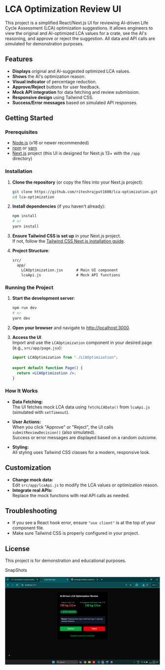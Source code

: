 # LCA Optimization Review UI

This project is a simplified React/Next.js UI for reviewing AI-driven Life Cycle Assessment (LCA) optimization suggestions. It allows engineers to view the original and AI-optimized LCA values for a crate, see the AI's reasoning, and approve or reject the suggestion. All data and API calls are simulated for demonstration purposes.

## Features

- **Displays** original and AI-suggested optimized LCA values.
- **Shows** the AI's optimization reason.
- **Visual indicator** of percentage reduction.
- **Approve/Reject** buttons for user feedback.
- **Mock API integration** for data fetching and review submission.
- **Responsive design** using Tailwind CSS.
- **Success/Error messages** based on simulated API responses.

## Getting Started

### Prerequisites

- [Node.js](https://nodejs.org/) (v18 or newer recommended)
- [npm](https://www.npmjs.com/) or [yarn](https://yarnpkg.com/)
- [Next.js](https://nextjs.org/) project (this UI is designed for Next.js 13+ with the `/app` directory)

### Installation

1. **Clone the repository** (or copy the files into your Next.js project):

    ```sh
    git clone https://github.com/riteshrajput1600/lca-optimization.git
    cd lca-optimization
    ```

2. **Install dependencies** (if you haven't already):

    ```sh
    npm install
    # or
    yarn install
    ```

3. **Ensure Tailwind CSS is set up** in your Next.js project.  
   If not, follow the [Tailwind CSS Next.js installation guide](https://tailwindcss.com/docs/guides/nextjs).

4. **Project Structure**:

    ```
    src/
      app/
        LCAOptimization.jsx      # Main UI component
        lcaApi.js                # Mock API functions
    ```

### Running the Project

1. **Start the development server**:

    ```sh
    npm run dev
    # or
    yarn dev
    ```

2. **Open your browser** and navigate to [http://localhost:3000](http://localhost:3000).

3. **Access the UI**  
   Import and use the `LCAOptimization` component in your desired page (e.g., `src/app/page.jsx`):

    ```jsx
    import LCAOptimization from "./LCAOptimization";

    export default function Page() {
      return <LCAOptimization />;
    }
    ```

### How It Works

- **Data Fetching:**  
  The UI fetches mock LCA data using `fetchLCAData()` from `lcaApi.js` (simulated with `setTimeout`).

- **User Actions:**  
  When you click "Approve" or "Reject", the UI calls `submitReviewDecision()` (also simulated).  
  Success or error messages are displayed based on a random outcome.

- **Styling:**  
  All styling uses Tailwind CSS classes for a modern, responsive look.

## Customization

- **Change mock data:**  
  Edit `src/app/lcaApi.js` to modify the LCA values or optimization reason.
- **Integrate real APIs:**  
  Replace the mock functions with real API calls as needed.

## Troubleshooting

- If you see a React hook error, ensure `"use client"` is at the top of your component file.
- Make sure Tailwind CSS is properly configured in your project.

## License

This project is for demonstration and educational purposes.


SnapShots

![alt text](image-1.png)